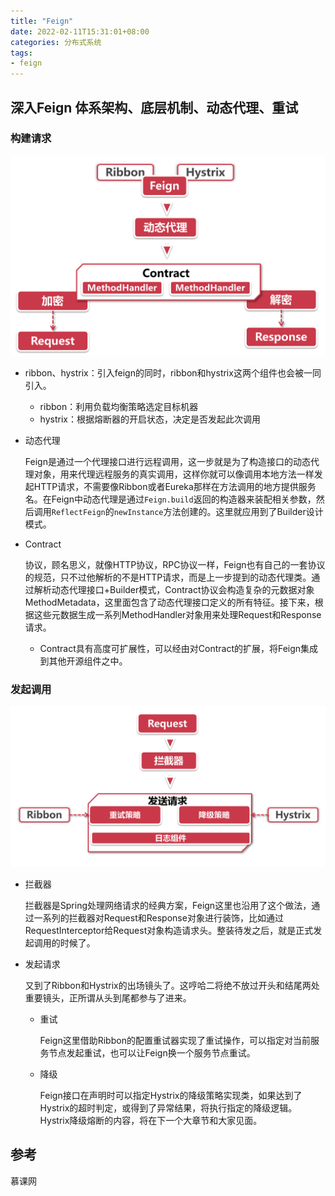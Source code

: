 ```yaml
---
title: "Feign"
date: 2022-02-11T15:31:01+08:00
categories: 分布式系统
tags:
- feign
---
```


## 深入Feign 体系架构、底层机制、动态代理、重试

### 构建请求

![](https://raw.githubusercontent.com/littlefxc/littlefxc.github.io/images/images/5e12fe9b09c5379227001716-20220211161545138.png)

- ribbon、hystrix：引入feign的同时，ribbon和hystrix这两个组件也会被一同引入。

  - ribbon：利用负载均衡策略选定目标机器
  - hystrix：根据熔断器的开启状态，决定是否发起此次调用

- 动态代理

  Feign是通过一个代理接口进行远程调用，这一步就是为了构造接口的动态代理对象，用来代理远程服务的真实调用，这样你就可以像调用本地方法一样发起HTTP请求，不需要像Ribbon或者Eureka那样在方法调用的地方提供服务名。在Feign中动态代理是通过`Feign.build`返回的构造器来装配相关参数，然后调用`ReflectFeign`的`newInstance`方法创建的。这里就应用到了Builder设计模式。

- Contract

  协议，顾名思义，就像HTTP协议，RPC协议一样，Feign也有自己的一套协议的规范，只不过他解析的不是HTTP请求，而是上一步提到的动态代理类。通过解析动态代理接口+Builder模式，Contract协议会构造复杂的元数据对象MethodMetadata，这里面包含了动态代理接口定义的所有特征。接下来，根据这些元数据生成一系列MethodHandler对象用来处理Request和Response请求。 

  - Contract具有高度可扩展性，可以经由对Contract的扩展，将Feign集成到其他开源组件之中。

### 发起调用

![](https://raw.githubusercontent.com/littlefxc/littlefxc.github.io/images/images/5e12fea8099390f030181540.png)

- 拦截器

   拦截器是Spring处理网络请求的经典方案，Feign这里也沿用了这个做法，通过一系列的拦截器对Request和Response对象进行装饰，比如通过RequestInterceptor给Request对象构造请求头。整装待发之后，就是正式发起调用的时候了。

- 发起请求

  又到了Ribbon和Hystrix的出场镜头了。这哼哈二将绝不放过开头和结尾两处重要镜头，正所谓从头到尾都参与了进来。 

  - 重试

    Feign这里借助Ribbon的配置重试器实现了重试操作，可以指定对当前服务节点发起重试，也可以让Feign换一个服务节点重试。

  - 降级

    Feign接口在声明时可以指定Hystrix的降级策略实现类，如果达到了Hystrix的超时判定，或得到了异常结果，将执行指定的降级逻辑。Hystrix降级熔断的内容，将在下一个大章节和大家见面。



## 参考

慕课网


